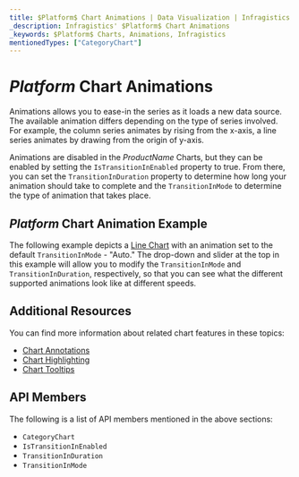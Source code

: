 ```yaml
---
title: $Platform$ Chart Animations | Data Visualization | Infragistics
_description: Infragistics' $Platform$ Chart Animations
_keywords: $Platform$ Charts, Animations, Infragistics
mentionedTypes: ["CategoryChart"]
---
```


# $Platform$ Chart Animations

Animations allows you to ease-in the series as it loads a new data source. The available animation differs depending on the type of series involved. For example, the column series animates by rising from the x-axis, a line series animates by drawing from the origin of y-axis.

Animations are disabled in the $ProductName$ Charts, but they can be enabled by setting the `IsTransitionInEnabled` property to true. From there, you can set the `TransitionInDuration` property to determine how long your animation should take to complete and the `TransitionInMode` to determine the type of animation that takes place.

## $Platform$ Chart Animation Example

The following example depicts a [Line Chart](../types/line-chart.md) with an animation set to the default `TransitionInMode` - "Auto." The drop-down and slider at the top in this example will allow you to modify the `TransitionInMode` and `TransitionInDuration`, respectively, so that you can see what the different supported animations look like at different speeds.

<code-view style="height: 500px"
           data-demos-base-url="{environment:dvDemosBaseUrl}"
           iframe-src="{environment:dvDemosBaseUrl}/charts/category-chart-line-chart-with-animations"
           alt="$Platform$ Configuration Options Example"
           github-src="charts/category-chart/line-chart-with-animations">
</code-view>

<div class="divider--half"></div>

## Additional Resources

You can find more information about related chart features in these topics:

- [Chart Annotations](chart-annotations.md)
- [Chart Highlighting](chart-highlighting.md)
- [Chart Tooltips](chart-tooltips.md)

## API Members

The following is a list of API members mentioned in the above sections:

- `CategoryChart`
- `IsTransitionInEnabled`
- `TransitionInDuration`
- `TransitionInMode`